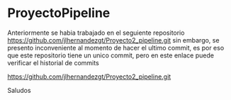 # ProyectoPipeline

Anteriormente se habia trabajado en el seguiente repositorio https://github.com/jlhernandezgt/Proyecto2_pipeline.git
sin embargo, se presento inconveniente al momento de hacer el ultimo commit,  es por eso que este repositorio tiene
un unico commit,  pero en este enlace puede verificar el historial de commits

https://github.com/jlhernandezgt/Proyecto2_pipeline.git

Saludos
